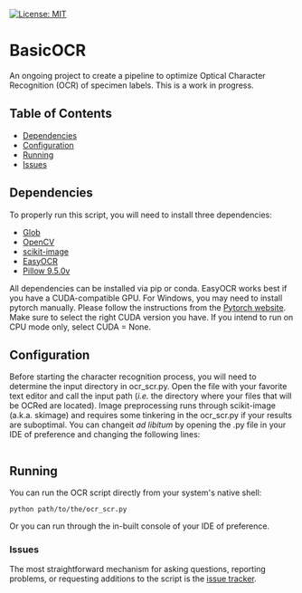 [![License: MIT](https://img.shields.io/badge/License-MIT-yellow.svg)](https://opensource.org/licenses/MIT)

# BasicOCR
An ongoing project to create a pipeline to optimize Optical Character Recognition (OCR) of specimen labels.
This is a work in progress.

## Table of Contents
  * [Dependencies](#dependencies)
  * [Configuration](#configuration)
  * [Running](#running)
  * [Issues](#issues)

<a name="dependencies"></a>
## Dependencies

To properly run this script, you will need to install three dependencies:

  * [Glob](https://docs.python.org/3/library/glob.html)
  * [OpenCV](https://docs.opencv.org/4.x/index.html)
  * [scikit-image](https://scikit-image.org/)
  * [EasyOCR](https://www.jaided.ai/easyocr/)
  * [Pillow 9.5.0v](https://pypi.org/project/pillow/9.5.0/)

All dependencies can be installed via pip or conda. EasyOCR works best if you have a CUDA-compatible GPU. 
For Windows, you may need to install pytorch manually. Please follow the instructions from the [Pytorch website](https://pytorch.org/get-started/locally/). 
Make sure to select the right CUDA version you have. If you intend to run on CPU mode only, select CUDA = None.

<a name="configuration"></a>
## Configuration

Before starting the character recognition process, you will need to determine the
input directory in ocr_scr.py. Open the file with your favorite text
editor and call the input path (*i.e.* the directory where your files that will be OCRed are located).
Image preprocessing runs through scikit-image (a.k.a. skimage) and requires some tinkering in the
ocr_scr.py if your results are suboptimal. You can changeit *ad libitum* by opening the .py file in your IDE 
of preference and changing the following lines:

```
```

<a name="running"></a>
## Running

You can run the OCR script directly from your system's native shell:

````
python path/to/the/ocr_scr.py
````

Or you can run through the in-built console of your IDE of preference.

<a name="issues"></a>
### Issues

The most straightforward mechanism for asking questions, reporting problems, 
or requesting additions to the script is the [issue tracker](https://github.com/tsrsilva/basicOCR/issues).
<!--stackedit_data:
eyJoaXN0b3J5IjpbLTIxMjk5NDc4MzhdfQ==
-->

